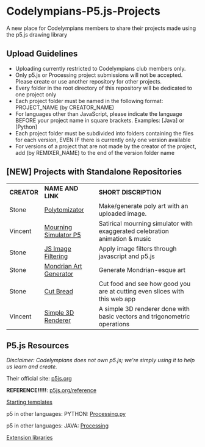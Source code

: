 # Codelympians-P5.js-Projects
A new place for Codelympians members to share their projects made using the p5.js drawing library

## Upload Guidelines
* Uploading currently restricted to Codelympians club members only.
* Only p5.js or Processing project submissions will not be accepted. Please create or use another repository for other projects. 
* Every folder in the root directory of this repository will be dedicated to one project only
* Each project folder must be named in the following format: PROJECT_NAME (by CREATOR_NAME)
* For languages other than JavaScript, please indicate the language BEFORE your project name in square brackets. Examples: \[Java\] or \[Python\]
* Each project folder must be subdivided into folders containing the files for each version, EVEN IF there is currently only one version available
* For versions of a project that are not made by the creator of the project, add (by REMIXER_NAME) to the end of the version folder name

## \[NEW\] Projects with Standalone Repositories
<table>
  <tr>
    <td><b>CREATOR</b></td>
    <td><b>NAME AND LINK</b></td>
    <td><b>SHORT DISCRIPTION</b></td>
  </tr>
  <tr>
    <td>Stone</td>
    <td><a href="https://github.com/StoneT2000/Polytomizator">Polytomizator</a></td>
    <td>Make/generate poly art with an uploaded image.</td>
  </tr>
  <tr>
    <td>Vincent</td>
    <td><a href="https://github.com/Vince14Genius/mourning-simulator-p5">Mourning Simulator P5</a></td>
    <td>Satirical mourning simulator with exaggerated celebration animation & music</td>
  </tr>
  <tr>
    <td>Stone</td>
    <td><a href="https://github.com/StoneT2000/Javascript-Image-Filtering">JS Image Filtering</a></td>
    <td>Apply image filters through javascript and p5.js</td>
  </tr>
  <tr>
    <td>Stone</td>
    <td><a href="https://github.com/StoneT2000/Mondrian-Generator">Mondrian Art Generator</a></td>
    <td>Generate Mondrian-esque art</td>
  </tr>
  <tr>
    <td>Stone</td>
    <td><a href="https://github.com/StoneT2000/Cut-Bread">Cut Bread</a></td>
    <td>Cut food and see how good you are at cutting even slices with this web app</td>
  </tr>
  <tr>
    <td>Vincent</td>
    <td><a href="https://github.com/Vince14Genius/Simple-3D-Renderer-using-p5.js">Simple 3D Renderer</a></td>
    <td>A simple 3D renderer done with basic vectors and trigonometric operations</td>
  </tr>
</table>

## P5.js Resources
<em>Disclaimer: Codelympians does not own p5.js; we're simply using it to help us learn and create. </em>

Their official site: [p5js.org](https://p5js.org/)

<b>REFERENCE!!!!!</b>: [p5js.org/reference](https://p5js.org/reference/)

[Starting templates](https://p5js.org/download/)

p5 in other languages: PYTHON: [Processing.py](http://py.processing.org)

p5 in other languages: JAVA: [Processing](https://processing.org)

[Extension libraries](https://p5js.org/libraries/)
